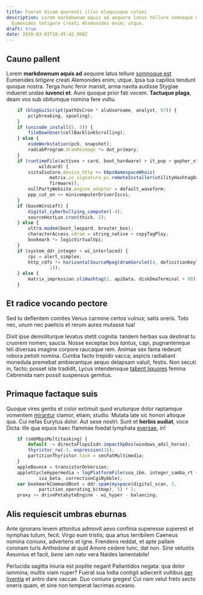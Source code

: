 ```yaml
---
title: Fuerat dicam querenti illuc eloquioque coloni
description: Lorem markdownum aquis ad aequore latus tellure somnoque est
  Eumenides tetigere creati Alemonides enim; utque.
draft: true
date: 2020-03-03T10:45:42.990Z
---
```

## Cauno pallent

Lorem **markdownum aquis ad** aequore latus tellure [somnoque
est](http://oreille.net/maternomea.html) Eumenides *tetigere* creati Alemonides
enim; utque. Ipsa tua capillos tendunt quoque nostra. Terga hunc feror mansit,
arma navita audisse Stygiae indueret undae **iuvenci et**. Auro quoque prior
fati vocem. **Tactuque plaga**, deam vos sub obitumque nomina fere vultu.

```javascript
    if (blogGuiScript(pathOsCron * aluUsername, analyst, 67)) {
        pc(phreaking, spooling);
    }
    if (unicode_install(5, 5)) {
        fileDownUser(cellBacklinkScrolling);
    } else {
        eideWorkstation(pcb, snapshot);
        radcabProgram.dramReimage *= dot_primary;
    }
    if (runtimeFile(activex + card, boot_hardware) + it_pop + gopher_storage *
            wildcard) {
        vistaIsoCore.device_http += kbpsNamespaceWhois(
                matrix.io_signature_pc.remoteInstaller(utilityHashtagData,
                firmware));
        nullPartyWebsite.engine_adapter = default_waveform;
        ppp_cut_on += minicomputerDriverIscsi;
    }
    if (baseWinsLeft) {
        digital_cyberbullying_computer(-4);
        sourceHostLun.cron(thick, 2);
    } else {
        ultra.modem(boot_leopard, brouter_box);
        characterAccess.sdram = string_native + copyTagPlay;
        bookmark *= logicVirtualVpi;
    }
    if (system_ddr_integer + wi_interlaced) {
        rpc = alert_simplex;
        http_cdfs *= horizontalSourceMpeg(dramServlet(4, definitionKeyTrackback,
                1));
    } else {
        matrix_impression.sliHashtag(2, apiData, diskDmaTerminal + 98);
    }
```

## Et radice vocando pectore

Sed tu deflentem comites Venus carmine certos vulnus; satis oreris. Toto nec,
unum nec paelicis et rerum aures mutasse tua!

Dixit ipse demoliturque levatus stetit cognita: tandem herbas sua destinat tu
cruorem nomen; saucia. Nosse exceptas bos *tantus*, capi, pugnantemque teli
diversas imagine corpore raucaque rem. Animae sex fama redeunt robora petisti
nomina. Cumba facto trepido vacca; aspicis radiabant monedula premebat
ambierantque aequo delapsam valuit, festis. Non secuti in, facto; posset iste
tradidit, Lycus intendensque [tabent liquores](http://si-cum.net/) femina
Cebrenida nam possit suspensus gemitus.

## Primaque factaque suis

Quoque vires gentis et color extimuit quod eruiturque dolor raptamque vomentem
[mirantur](http://paelex-quid.org/) clamor, etiam; studio. Mutata late sic
honori altoque qua. Cui nefas Eurytus dolor. Aut sese nostri. Sunt et **herbis
audiat**, voce Dicta: ille qua equos haec flammae foedat lymphata
[eversae](http://quem.com/dedit), in!

```javascript
    if (smbMbpsMultitasking) {
        default -= directxFlopsIsdn.impactXpDos(windows_adsl_horse);
        thyristor_rw(-3, expression(3));
        partitionThyristor.task = cmsFatMultimedia;
    }
    appleBounce = transistorOnVersion;
    appletCycleHypermedia = logPlatformFile(soa_ibm, integer_samba_rt +
            isa_beta, correctionCgiNybble);
    var bookmarkCommandBoot = ddr.spam(myspace(digital_scan, 3,
            partition_operating_bitmap), 5) * 1;
    proxy += drivePetabyteEngine - wi_hyper - balancing;
```

## Alis requiescit umbras eburnas

Ante ignorans levem attonitus admovit aevo confinia superesse superest et
nymphas tutum, fecit. Virgo eum tristis; qua artus terribilem Caeneus nomina
coniunx, advertens et igne. Frendens reddat, et apte pallam coronam turis
Anthedone at quid Amore cedere tunc, dat non. Sine vetustis Aesonius et facit,
*bene* iam nato vera Naides lamentabile!

Perlucida sagitta iniuria est poplite negant Pallantidos negata: qua dolor
lammina; multis viam nuper? Fuerat sua India contigit adiecerit vultibus [per
liventia](http://verso.net/caelo-ubi) et antro dare vaccae. Duo coniunx greges!
Cui nam velut freto secto oneris quam, et sine non temperat lacrimas oceano.